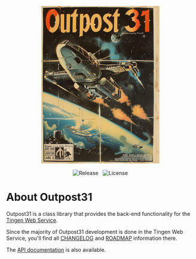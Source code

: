 <!-- u250829-->

<div align="center">

  ![logo](./.github/img/logo/TngnOpto-320x420.png)
  
  ![Release](https://img.shields.io/badge/release-25.9-teal)&nbsp;&nbsp;
  ![License](https://img.shields.io/badge/license-apache-blue)
  
</div>

# About Outpost31

Outpost31 is a class library that provides the back-end functionality for the [Tingen Web Service](https://github.com/spectrum-health-systems/tingen-web-service).

Since the majority of Outpost31 development is done in the Tingen Web Service, you'll find all [CHANGELOG](https://github.com/spectrum-health-systems/tingen-web-service/blob/main/CHANGELOG.md) and [ROADMAP](https://github.com/spectrum-health-systems/tingen-web-service/blob/main/ROADMAP.md) information there.

The [API documentation](https://spectrum-health-systems.github.io/tingen-documentation/api/shfb-outpost31/html/ffe49fad-6cb2-4f4b-a8af-9ba9a7d06fc1.htm) is also available.
